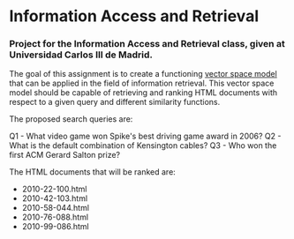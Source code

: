 # Information Access and Retrieval

### Project for the Information Access and Retrieval class, given at Universidad Carlos III de Madrid.

The goal of this assignment is to create a functioning [vector space model](https://en.wikipedia.org/wiki/Vector_space_model "Vector Space Model - Wikipedia") that can be applied in the field of information retrieval. This vector space model should be capable of retrieving and ranking HTML documents with respect to a given query and different similarity functions.

The proposed search queries are:

Q1 - What video game won Spike's best driving game award in 2006?
Q2 - What is the default combination of Kensington cables?
Q3 - Who won the first ACM Gerard Salton prize?

The HTML documents that will be ranked are:

- 2010-22-100.html
- 2010-42-103.html
- 2010-58-044.html
- 2010-76-088.html
- 2010-99-086.html
